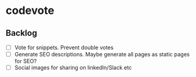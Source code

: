 # codevote

## Backlog

- [ ] Vote for snippets. Prevent double votes
- [ ] Generate SEO descriptions. Maybe generate all pages as static pages for SEO?
- [ ] Social images for sharing on linkedIn/Slack etc 